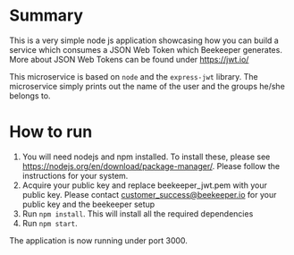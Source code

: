 # Summary

This is a very simple node js application showcasing how you can build a service which consumes a JSON Web Token which Beekeeper generates. More about JSON Web Tokens can be found under https://jwt.io/

This microservice is based on `node` and the `express-jwt` library. The microservice simply prints out the name of the user and the groups he/she belongs to.

# How to run

1. You will need nodejs and npm installed. To install these, please see https://nodejs.org/en/download/package-manager/. Please follow the instructions for your system.
2. Acquire your public key and replace beekeeper_jwt.pem with your public key. Please contact customer_success@beekeeper.io for your public key and the beekeeper setup
3. Run `npm install`. This will install all the required dependencies
4. Run `npm start`.

The application is now running under port 3000.
